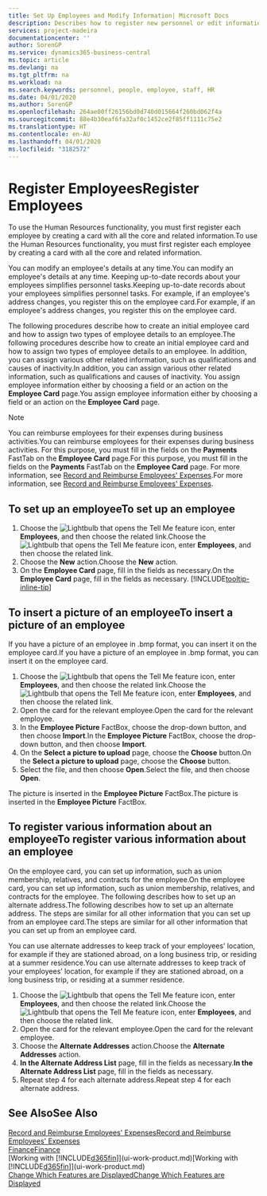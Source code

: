 ```yaml
---
title: Set Up Employees and Modify Information| Microsoft Docs
description: Describes how to register new personnel or edit information for existing staff.
services: project-madeira
documentationcenter: ''
author: SorenGP
ms.service: dynamics365-business-central
ms.topic: article
ms.devlang: na
ms.tgt_pltfrm: na
ms.workload: na
ms.search.keywords: personnel, people, employee, staff, HR
ms.date: 04/01/2020
ms.author: SorenGP
ms.openlocfilehash: 264ae00ff26156bd0d740d015664f260bd062f4a
ms.sourcegitcommit: 88e4b30eaf6fa32af0c1452ce2f85ff1111c75e2
ms.translationtype: HT
ms.contentlocale: en-AU
ms.lasthandoff: 04/01/2020
ms.locfileid: "3182572"
---
```

# <a name="register-employees"></a><span data-ttu-id="7d70d-103">Register Employees</span><span class="sxs-lookup"><span data-stu-id="7d70d-103">Register Employees</span></span>
<span data-ttu-id="7d70d-104">To use the Human Resources functionality, you must first register each employee by creating a card with all the core and related information.</span><span class="sxs-lookup"><span data-stu-id="7d70d-104">To use the Human Resources functionality, you must first register each employee by creating a card with all the core and related information.</span></span>

<span data-ttu-id="7d70d-105">You can modify an employee's details at any time.</span><span class="sxs-lookup"><span data-stu-id="7d70d-105">You can modify an employee's details at any time.</span></span> <span data-ttu-id="7d70d-106">Keeping up-to-date records about your employees simplifies personnel tasks.</span><span class="sxs-lookup"><span data-stu-id="7d70d-106">Keeping up-to-date records about your employees simplifies personnel tasks.</span></span> <span data-ttu-id="7d70d-107">For example, if an employee's address changes, you register this on the employee card.</span><span class="sxs-lookup"><span data-stu-id="7d70d-107">For example, if an employee's address changes, you register this on the employee card.</span></span>

<span data-ttu-id="7d70d-108">The following procedures describe how to create an initial employee card and how to assign two types of employee details to an employee.</span><span class="sxs-lookup"><span data-stu-id="7d70d-108">The following procedures describe how to create an initial employee card and how to assign two types of employee details to an employee.</span></span> <span data-ttu-id="7d70d-109">In addition, you can assign various other related information, such as qualifications and causes of inactivity.</span><span class="sxs-lookup"><span data-stu-id="7d70d-109">In addition, you can assign various other related information, such as qualifications and causes of inactivity.</span></span> <span data-ttu-id="7d70d-110">You assign employee information either by choosing a field or an action on the **Employee Card** page.</span><span class="sxs-lookup"><span data-stu-id="7d70d-110">You assign employee information either by choosing a field or an action on the **Employee Card** page.</span></span>

> [!NOTE]  
> <span data-ttu-id="7d70d-111">You can reimburse employees for their expenses during business activities.</span><span class="sxs-lookup"><span data-stu-id="7d70d-111">You can reimburse employees for their expenses during business activities.</span></span> <span data-ttu-id="7d70d-112">For this purpose, you must fill in the fields on the **Payments** FastTab on the **Employee Card** page.</span><span class="sxs-lookup"><span data-stu-id="7d70d-112">For this purpose, you must fill in the fields on the **Payments** FastTab on the **Employee Card** page.</span></span> <span data-ttu-id="7d70d-113">For more information, see [Record and Reimburse Employees' Expenses](finance-how-record-reimburse-employee-expenses.md).</span><span class="sxs-lookup"><span data-stu-id="7d70d-113">For more information, see [Record and Reimburse Employees' Expenses](finance-how-record-reimburse-employee-expenses.md).</span></span>

## <a name="to-set-up-an-employee"></a><span data-ttu-id="7d70d-114">To set up an employee</span><span class="sxs-lookup"><span data-stu-id="7d70d-114">To set up an employee</span></span>
1. <span data-ttu-id="7d70d-115">Choose the ![Lightbulb that opens the Tell Me feature](media/ui-search/search_small.png "Tell me what you want to do") icon, enter **Employees**, and then choose the related link.</span><span class="sxs-lookup"><span data-stu-id="7d70d-115">Choose the ![Lightbulb that opens the Tell Me feature](media/ui-search/search_small.png "Tell me what you want to do") icon, enter **Employees**, and then choose the related link.</span></span>
2. <span data-ttu-id="7d70d-116">Choose the **New** action.</span><span class="sxs-lookup"><span data-stu-id="7d70d-116">Choose the **New** action.</span></span>
3. <span data-ttu-id="7d70d-117">On the **Employee Card** page, fill in the fields as necessary.</span><span class="sxs-lookup"><span data-stu-id="7d70d-117">On the **Employee Card** page, fill in the fields as necessary.</span></span> [!INCLUDE[tooltip-inline-tip](includes/tooltip-inline-tip_md.md)]

## <a name="to-insert-a-picture-of-an-employee"></a><span data-ttu-id="7d70d-118">To insert a picture of an employee</span><span class="sxs-lookup"><span data-stu-id="7d70d-118">To insert a picture of an employee</span></span>
<span data-ttu-id="7d70d-119">If you have a picture of an employee in .bmp format, you can insert it on the employee card.</span><span class="sxs-lookup"><span data-stu-id="7d70d-119">If you have a picture of an employee in .bmp format, you can insert it on the employee card.</span></span>

1. <span data-ttu-id="7d70d-120">Choose the ![Lightbulb that opens the Tell Me feature](media/ui-search/search_small.png "Tell me what you want to do") icon, enter **Employees**, and then choose the related link.</span><span class="sxs-lookup"><span data-stu-id="7d70d-120">Choose the ![Lightbulb that opens the Tell Me feature](media/ui-search/search_small.png "Tell me what you want to do") icon, enter **Employees**, and then choose the related link.</span></span>
2. <span data-ttu-id="7d70d-121">Open the card for the relevant employee.</span><span class="sxs-lookup"><span data-stu-id="7d70d-121">Open the card for the relevant employee.</span></span>
3. <span data-ttu-id="7d70d-122">In the **Employee Picture** FactBox, choose the drop-down button, and then choose **Import**.</span><span class="sxs-lookup"><span data-stu-id="7d70d-122">In the **Employee Picture** FactBox, choose the drop-down button, and then choose **Import**.</span></span>
4. <span data-ttu-id="7d70d-123">On the **Select a picture to upload** page, choose the **Choose** button.</span><span class="sxs-lookup"><span data-stu-id="7d70d-123">On the **Select a picture to upload** page, choose the **Choose** button.</span></span>
5. <span data-ttu-id="7d70d-124">Select the file, and then choose **Open**.</span><span class="sxs-lookup"><span data-stu-id="7d70d-124">Select the file, and then choose **Open**.</span></span>

<span data-ttu-id="7d70d-125">The picture is inserted in the **Employee Picture** FactBox.</span><span class="sxs-lookup"><span data-stu-id="7d70d-125">The picture is inserted in the **Employee Picture** FactBox.</span></span>

## <a name="to-register-various-information-about-an-employee"></a><span data-ttu-id="7d70d-126">To register various information about an employee</span><span class="sxs-lookup"><span data-stu-id="7d70d-126">To register various information about an employee</span></span>
<span data-ttu-id="7d70d-127">On the employee card, you can set up information, such as union membership, relatives, and contracts for the employee.</span><span class="sxs-lookup"><span data-stu-id="7d70d-127">On the employee card, you can set up information, such as union membership, relatives, and contracts for the employee.</span></span> <span data-ttu-id="7d70d-128">The following describes how to set up an alternate address.</span><span class="sxs-lookup"><span data-stu-id="7d70d-128">The following describes how to set up an alternate address.</span></span> <span data-ttu-id="7d70d-129">The steps are similar for all other information that you can set up from an employee card.</span><span class="sxs-lookup"><span data-stu-id="7d70d-129">The steps are similar for all other information that you can set up from an employee card.</span></span>

<span data-ttu-id="7d70d-130">You can use alternate addresses to keep track of your employees’ location, for example if they are stationed abroad, on a long business trip, or residing at a summer residence.</span><span class="sxs-lookup"><span data-stu-id="7d70d-130">You can use alternate addresses to keep track of your employees’ location, for example if they are stationed abroad, on a long business trip, or residing at a summer residence.</span></span>

1. <span data-ttu-id="7d70d-131">Choose the ![Lightbulb that opens the Tell Me feature](media/ui-search/search_small.png "Tell me what you want to do") icon, enter **Employees**, and then choose the related link.</span><span class="sxs-lookup"><span data-stu-id="7d70d-131">Choose the ![Lightbulb that opens the Tell Me feature](media/ui-search/search_small.png "Tell me what you want to do") icon, enter **Employees**, and then choose the related link.</span></span>
2. <span data-ttu-id="7d70d-132">Open the card for the relevant employee.</span><span class="sxs-lookup"><span data-stu-id="7d70d-132">Open the card for the relevant employee.</span></span>
3. <span data-ttu-id="7d70d-133">Choose the **Alternate Addresses** action.</span><span class="sxs-lookup"><span data-stu-id="7d70d-133">Choose the **Alternate Addresses** action.</span></span>
4. <span data-ttu-id="7d70d-134">**In the Alternate Address List** page, fill in the fields as necessary.</span><span class="sxs-lookup"><span data-stu-id="7d70d-134">**In the Alternate Address List** page, fill in the fields as necessary.</span></span>
5. <span data-ttu-id="7d70d-135">Repeat step 4 for each alternate address.</span><span class="sxs-lookup"><span data-stu-id="7d70d-135">Repeat step 4 for each alternate address.</span></span>

## <a name="see-also"></a><span data-ttu-id="7d70d-136">See Also</span><span class="sxs-lookup"><span data-stu-id="7d70d-136">See Also</span></span>
[<span data-ttu-id="7d70d-137">Record and Reimburse Employees' Expenses</span><span class="sxs-lookup"><span data-stu-id="7d70d-137">Record and Reimburse Employees' Expenses</span></span>](finance-how-record-reimburse-employee-expenses.md)  
[<span data-ttu-id="7d70d-138">Finance</span><span class="sxs-lookup"><span data-stu-id="7d70d-138">Finance</span></span>](finance.md)  
<span data-ttu-id="7d70d-139">[Working with [!INCLUDE[d365fin](includes/d365fin_md.md)]](ui-work-product.md)</span><span class="sxs-lookup"><span data-stu-id="7d70d-139">[Working with [!INCLUDE[d365fin](includes/d365fin_md.md)]](ui-work-product.md)</span></span>  
[<span data-ttu-id="7d70d-140">Change Which Features are Displayed</span><span class="sxs-lookup"><span data-stu-id="7d70d-140">Change Which Features are Displayed</span></span>](ui-experiences.md)
